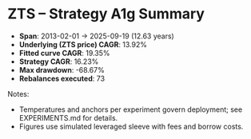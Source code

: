# ZTS – Strategy A1g Summary

- **Span**: 2013-02-01 → 2025-09-19 (12.63 years)
- **Underlying (ZTS price) CAGR**: 13.92%
- **Fitted curve CAGR**: 19.35%
- **Strategy CAGR**: 16.23%
- **Max drawdown**: -68.67%
- **Rebalances executed**: 73

Notes:

- Temperatures and anchors per experiment govern deployment; see EXPERIMENTS.md for details.
- Figures use simulated leveraged sleeve with fees and borrow costs.
